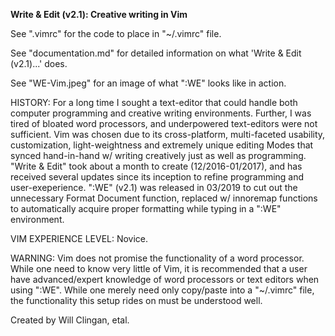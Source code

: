 <b>Write & Edit (v2.1): Creative writing in Vim</b>

See ".vimrc" for the code to place in "~/.vimrc" file.

See "documentation.md" for detailed information on what 'Write & Edit (v2.1)...' does.

See "WE-Vim.jpeg" for an image of what ":WE" looks like in action.

HISTORY: For a long time I sought a text-editor that could handle both computer programming and creative writing environments. Further, I was tired of bloated word processors, and underpowered text-editors were not sufficient. Vim was chosen due to its cross-platform, multi-faceted usability, customization, light-weightness and extremely unique editing Modes that synced hand-in-hand w/ writing creatively just as well as programming. "Write & Edit" took about a month to create (12/2016-01/2017), and has received several updates since its inception to refine programming and user-exeperience. ":WE" (v2.1) was released in 03/2019 to cut out the unnecessary Format Document function, replaced w/ innoremap functions to automatically acquire proper formatting while typing in a ":WE" environment.

VIM EXPERIENCE LEVEL: Novice.

WARNING: Vim does not promise the functionality of a word processor. While one need to know very little of Vim, it is recommended that a user have advanced/expert knowledge of word processors or text editors when using ":WE". While one merely need only copy/paste into a "~/.vimrc" file, the functionality this setup rides on must be understood well.

Created by Will Clingan, etal.
